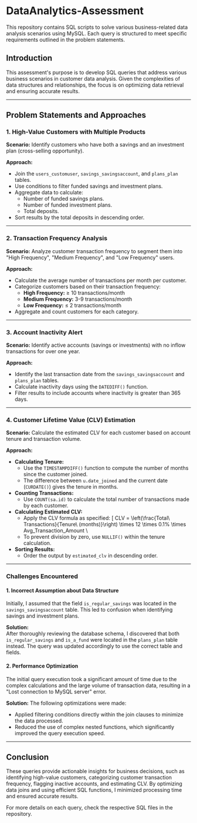 # DataAnalytics-Assessment
This repository contains SQL scripts to solve various business-related data analysis scenarios using MySQL. Each query is structured to meet specific requirements outlined in the problem statements.
## Introduction

This assessment's purpose is to develop SQL queries that address various business scenarios in customer data analysis. Given the complexities of data structures and relationships, the focus is on optimizing data retrieval and ensuring accurate results.

---

## Problem Statements and Approaches

### 1. High-Value Customers with Multiple Products
**Scenario:** Identify customers who have both a savings and an investment plan (cross-selling opportunity).

**Approach:**
- Join the `users_customuser`, `savings_savingsaccount`, and `plans_plan` tables.
- Use conditions to filter funded savings and investment plans.
- Aggregate data to calculate:
  - Number of funded savings plans.
  - Number of funded investment plans.
  - Total deposits.
- Sort results by the total deposits in descending order.
---

### 2. Transaction Frequency Analysis
**Scenario:** Analyze customer transaction frequency to segment them into "High Frequency", "Medium Frequency", and "Low Frequency" users.

**Approach:**
- Calculate the average number of transactions per month per customer.
- Categorize customers based on their transaction frequency:
  - **High Frequency:** ≥ 10 transactions/month
  - **Medium Frequency:** 3-9 transactions/month
  - **Low Frequency:** ≤ 2 transactions/month
- Aggregate and count customers for each category.

---

### 3. Account Inactivity Alert
**Scenario:** Identify active accounts (savings or investments) with no inflow transactions for over one year.

**Approach:**
- Identify the last transaction date from the `savings_savingsaccount` and `plans_plan` tables.
- Calculate inactivity days using the `DATEDIFF()` function.
- Filter results to include accounts where inactivity is greater than 365 days.

---
### 4. Customer Lifetime Value (CLV) Estimation
**Scenario:** Calculate the estimated CLV for each customer based on account tenure and transaction volume.

**Approach:**
- **Calculating Tenure:**
   - Use the `TIMESTAMPDIFF()` function to compute the number of months since the customer joined.
   - The difference between `u.date_joined` and the current date (`CURDATE()`) gives the tenure in months.
-  **Counting Transactions:**
   - Use `COUNT(sa.id)` to calculate the total number of transactions made by each customer.
-  **Calculating Estimated CLV:**
   - Apply the CLV formula as specified:
     \[
     CLV = \left(\frac{Total\ Transactions}{Tenure\ (months)}\right) \times 12 \times 0.1\% \times Avg\_Transaction\_Amount
     \
   - To prevent division by zero, use `NULLIF()` within the tenure calculation.
-  **Sorting Results:**
   - Order the output by `estimated_clv` in descending order.
---
### Challenges Encountered

#### 1. Incorrect Assumption about Data Structure  
Initially, I assumed that the field `is_regular_savings` was located in the `savings_savingsaccount` table. This led to confusion when identifying savings and investment plans. 

**Solution:**  
After thoroughly reviewing the database schema, I discovered that both `is_regular_savings` and `is_a_fund` were located in the `plans_plan` table instead. The query was updated accordingly to use the correct table and fields.

#### 2. Performance Optimization  
The initial query execution took a significant amount of time due to the complex calculations and the large volume of transaction data, resulting in a "Lost connection to MySQL server" error.

**Solution:** 
The following optimizations were made:
- Applied filtering conditions directly within the join clauses to minimize the data processed.  
- Reduced the use of complex nested functions, which significantly improved the query execution speed.  
---
## Conclusion

These queries provide actionable insights for business decisions, such as identifying high-value customers, categorizing customer transaction frequency, flagging inactive accounts, and estimating CLV. By optimizing data joins and using efficient SQL functions, I minimized processing time and ensured accurate results.

For more details on each query, check the respective SQL files in the repository.
